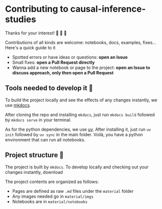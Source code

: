 # Contributing to causal-inference-studies

Thanks for your interest! 🙏 🙏 🙏

Contributions of all kinds are welcome: notebooks, docs, examples, fixes... Here's a quick guide to it

- Spotted errors or have ideas or questions: **open an Issue**
- Small fixes: **open a Pull Request directly**
- Wanna add a new notebook or page to the project: **open an Issue to discuss approach, only then open a Pull Request**

## Tools needed to develop it 🔧

To build the project locally and see the effects of any changes instantly, we use [mkdocs](https://www.mkdocs.org/getting-started/).

After cloning the repo and installing `mkdocs`, just run `mkdocs build` followed by `mkdocs serve` in your terminal.

As for the python dependencies, we use [uv](https://docs.astral.sh/uv/). After installing it, just run `uv init` followed by `uv sync` in the main folder. Voilà, you have a python environment that can run all notebooks.

## Project structure 📂

The project is built by `mkdocs`. To develop locally and checking out your changes instantly, download 

The project contents are organized as follows:

- Pages are defined as raw `.md` files under the `material` folder
- Any images needed go in `material/imgs`
- Notebooks are in `material/notebooks`

